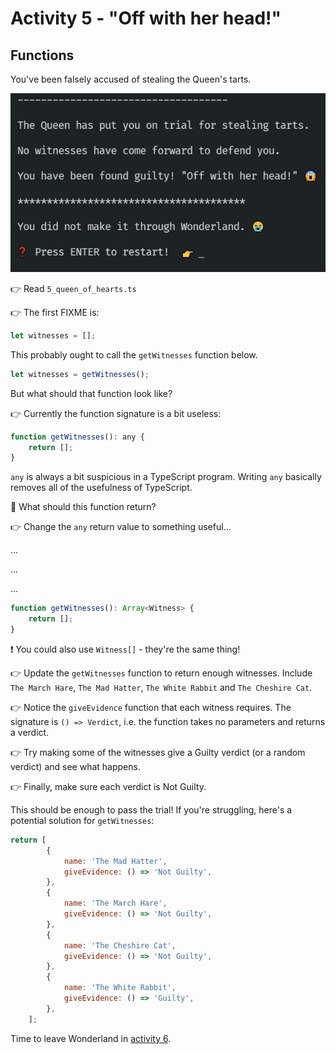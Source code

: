 # Activity 5 - "Off with her head!"

## Functions

You've been falsely accused of stealing the Queen's tarts.

![Meet the Queen](../images/queen.jpg)

👉 Read `5_queen_of_hearts.ts`

👉 The first FIXME is:

```JavaScript
let witnesses = [];
```

This probably ought to call the `getWitnesses` function below.

```JavaScript
let witnesses = getWitnesses();
```

But what should that function look like?

👉 Currently the function signature is a bit useless:

```JavaScript
function getWitnesses(): any {
	return [];
}
```

`any` is always a bit suspicious in a TypeScript program. Writing `any` basically removes all of the usefulness of TypeScript.

🤔 What should this function return?

👉 Change the `any` return value to something useful...

...

...

...

```JavaScript
function getWitnesses(): Array<Witness> {
	return [];
}
```

❗ You could also use `Witness[]` - they're the same thing!

👉 Update the `getWitnesses` function to return enough witnesses. Include `The March Hare`, `The Mad Hatter`, `The White Rabbit` and `The Cheshire Cat`.

👉 Notice the `giveEvidence` function that each witness requires. The signature is `() => Verdict`, i.e. the function takes no parameters and returns a verdict.

👉 Try making some of the witnesses give a Guilty verdict (or a random verdict) and see what happens.

👉 Finally, make sure each verdict is Not Guilty.

This should be enough to pass the trial! If you're struggling, here's a potential solution for `getWitnesses`:

```JavaScript
return [
		{
			name: 'The Mad Hatter',
			giveEvidence: () => 'Not Guilty',
		},
		{
			name: 'The March Hare',
			giveEvidence: () => 'Not Guilty',
		},
		{
			name: 'The Cheshire Cat',
			giveEvidence: () => 'Not Guilty',
		},
		{
			name: 'The White Rabbit',
			giveEvidence: () => 'Guilty',
		},
	];
```

Time to leave Wonderland in [activity 6](./activity_6.md).
